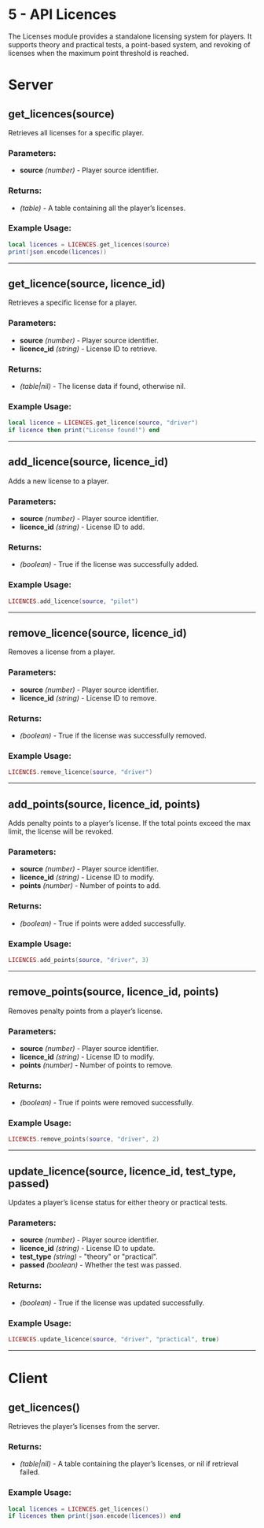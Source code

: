 # 5 - API Licences

The Licenses module provides a standalone licensing system for players. 
It supports theory and practical tests, a point-based system, and revoking of licenses when the maximum point threshold is reached.

# Server

## get_licences(source)
Retrieves all licenses for a specific player.

### Parameters:
- **source** *(number)* - Player source identifier.

### Returns:
- *(table)* - A table containing all the player’s licenses.

### Example Usage:
```lua
local licences = LICENCES.get_licences(source)
print(json.encode(licences))
```

---

## get_licence(source, licence_id)
Retrieves a specific license for a player.

### Parameters:
- **source** *(number)* - Player source identifier.
- **licence_id** *(string)* - License ID to retrieve.

### Returns:
- *(table|nil)* - The license data if found, otherwise nil.

### Example Usage:
```lua
local licence = LICENCES.get_licence(source, "driver")
if licence then print("License found!") end
```

---

## add_licence(source, licence_id)
Adds a new license to a player.

### Parameters:
- **source** *(number)* - Player source identifier.
- **licence_id** *(string)* - License ID to add.

### Returns:
- *(boolean)* - True if the license was successfully added.

### Example Usage:
```lua
LICENCES.add_licence(source, "pilot")
```

---

## remove_licence(source, licence_id)
Removes a license from a player.

### Parameters:
- **source** *(number)* - Player source identifier.
- **licence_id** *(string)* - License ID to remove.

### Returns:
- *(boolean)* - True if the license was successfully removed.

### Example Usage:
```lua
LICENCES.remove_licence(source, "driver")
```

---

## add_points(source, licence_id, points)
Adds penalty points to a player’s license. If the total points exceed the max limit, the license will be revoked.

### Parameters:
- **source** *(number)* - Player source identifier.
- **licence_id** *(string)* - License ID to modify.
- **points** *(number)* - Number of points to add.

### Returns:
- *(boolean)* - True if points were added successfully.

### Example Usage:
```lua
LICENCES.add_points(source, "driver", 3)
```

---

## remove_points(source, licence_id, points)
Removes penalty points from a player’s license.

### Parameters:
- **source** *(number)* - Player source identifier.
- **licence_id** *(string)* - License ID to modify.
- **points** *(number)* - Number of points to remove.

### Returns:
- *(boolean)* - True if points were removed successfully.

### Example Usage:
```lua
LICENCES.remove_points(source, "driver", 2)
```

---

## update_licence(source, licence_id, test_type, passed)
Updates a player’s license status for either theory or practical tests.

### Parameters:
- **source** *(number)* - Player source identifier.
- **licence_id** *(string)* - License ID to update.
- **test_type** *(string)* - "theory" or "practical".
- **passed** *(boolean)* - Whether the test was passed.

### Returns:
- *(boolean)* - True if the license was updated successfully.

### Example Usage:
```lua
LICENCES.update_licence(source, "driver", "practical", true)
```

---

# Client

## get_licences()
Retrieves the player’s licenses from the server.

### Returns:
- *(table|nil)* - A table containing the player’s licenses, or nil if retrieval failed.

### Example Usage:
```lua
local licences = LICENCES.get_licences()
if licences then print(json.encode(licences)) end
```

